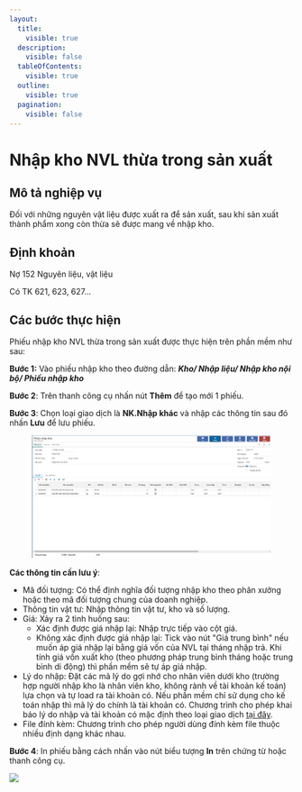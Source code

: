 ```yaml
---
layout:
  title:
    visible: true
  description:
    visible: false
  tableOfContents:
    visible: true
  outline:
    visible: true
  pagination:
    visible: false
---
```


# Nhập kho NVL thừa trong sản xuất

## **Mô tả nghiệp vụ**

Đối với những nguyên vật liệu được xuất ra để sản xuất, sau khi sản xuất thành phẩm xong còn thừa sẽ được mang về nhập kho.

## **Định khoản**

Nợ 152 Nguyên liệu, vật liệu

Có TK 621, 623, 627...

## **Các bước thực hiện**

Phiếu nhập kho NVL thừa trong sản xuất được thực hiện trên phần mềm như sau:

**Bước 1:** Vào phiếu nhập kho theo đường dẫn: _**Kho/ Nhập liệu/ Nhập kho nội bộ/ Phiếu nhập kho**_

**Bước 2**: Trên thanh công cụ nhấn nút **Thêm** để tạo mới 1 phiếu.

**Bước 3**: Chọn loại giao dịch là **NK.Nhập khác** và nhập các thông tin sau đó nhấn **Lưu** để lưu phiếu.

<figure><img src="../../.gitbook/assets/image (38).png" alt=""><figcaption></figcaption></figure>

**Các thông tin cần lưu ý**:

* Mã đối tượng: Có thể định nghĩa đối tượng nhập kho theo phân xưởng hoặc theo mã đối tượng chung của doanh nghiệp.
* Thông tin vật tư: Nhập thông tin vật tư, kho và số lượng.&#x20;
* Giá: Xảy ra 2 tình huống sau:
  * Xác định được giá nhập lại: Nhập trực tiếp vào cột giá.
  * Không xác định được giá nhập lại: Tick vào nút "Giá trung bình" nếu muốn áp giá nhập lại bằng giá vốn của NVL tại tháng nhập trả. Khi tính giá vốn xuất kho (theo phương pháp trung bình tháng hoặc trung bình di động) thì phần mềm sẽ tự áp giá nhập.
* Lý do nhập: Đặt các mã lý do gợi nhớ cho nhân viên dưới kho (trường hợp người nhập kho là nhân viên kho, không rành về tài khoản kế toán) lựa chọn và tự load ra tài khoản có. Nếu phần mềm chỉ sử dụng cho kế toán nhập thì mã lý do chính là tài khoản có. Chương trình cho phép khai báo lý do nhập và tài khoản có mặc định theo loại giao dịch [tại đây](http://127.0.0.1:5000/s/rcD7ImF1NXzNzFohN8p5/thiet-lap-su-dung-chung-tu-so-lieu-bao-cao/cach-khai-bao-tai-khoan-ngam-dinh-theo-loai-giao-dich-tren-cac-chung-tu-kho).
* File đính kèm: Chương trình cho phép người dùng đính kèm file thuộc nhiều định dạng khác nhau.&#x20;

**Bước 4**: In phiếu bằng cách nhấn vào nút biểu tượng **In** trên chứng từ hoặc thanh công cụ.



![](https://github.com/anhplm/TC-KT/blob/main/.gitbook/assets/sb\_1%20\(7\).png)



